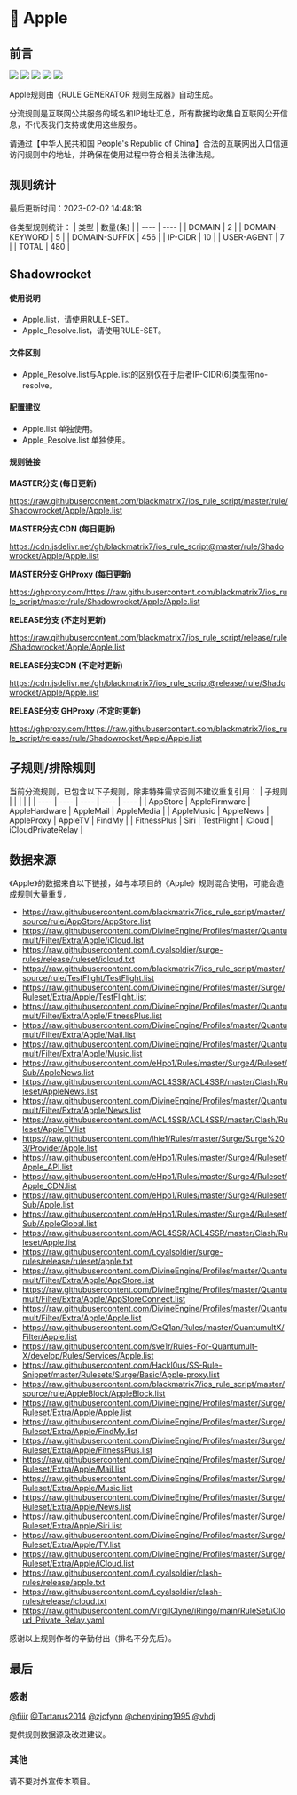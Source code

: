 # 🧸 Apple

## 前言

![](https://shields.io/badge/-移除重复规则-ff69b4) ![](https://shields.io/badge/-DOMAIN与DOMAIN--SUFFIX合并-green) ![](https://shields.io/badge/-DOMAIN--SUFFIX间合并-critical) ![](https://shields.io/badge/-DOMAIN--SUFFIX与DOMAIN--KEYWORD合并-blue) ![](https://shields.io/badge/-IP--CIDR(6)合并-blueviolet) 

Apple规则由《RULE GENERATOR 规则生成器》自动生成。

分流规则是互联网公共服务的域名和IP地址汇总，所有数据均收集自互联网公开信息，不代表我们支持或使用这些服务。

请通过【中华人民共和国 People's Republic of China】合法的互联网出入口信道访问规则中的地址，并确保在使用过程中符合相关法律法规。

## 规则统计

最后更新时间：2023-02-02 14:48:18

各类型规则统计：
| 类型 | 数量(条)  | 
| ---- | ----  |
| DOMAIN | 2  | 
| DOMAIN-KEYWORD | 5  | 
| DOMAIN-SUFFIX | 456  | 
| IP-CIDR | 10  | 
| USER-AGENT | 7  | 
| TOTAL | 480  | 


## Shadowrocket 

#### 使用说明
- Apple.list，请使用RULE-SET。
- Apple_Resolve.list，请使用RULE-SET。

#### 文件区别
- Apple_Resolve.list与Apple.list的区别仅在于后者IP-CIDR(6)类型带no-resolve。

#### 配置建议
- Apple.list 单独使用。
- Apple_Resolve.list 单独使用。

#### 规则链接
**MASTER分支 (每日更新)**

https://raw.githubusercontent.com/blackmatrix7/ios_rule_script/master/rule/Shadowrocket/Apple/Apple.list

**MASTER分支 CDN (每日更新)**

https://cdn.jsdelivr.net/gh/blackmatrix7/ios_rule_script@master/rule/Shadowrocket/Apple/Apple.list

**MASTER分支 GHProxy (每日更新)**

https://ghproxy.com/https://raw.githubusercontent.com/blackmatrix7/ios_rule_script/master/rule/Shadowrocket/Apple/Apple.list

**RELEASE分支 (不定时更新)**

https://raw.githubusercontent.com/blackmatrix7/ios_rule_script/release/rule/Shadowrocket/Apple/Apple.list

**RELEASE分支CDN (不定时更新)**

https://cdn.jsdelivr.net/gh/blackmatrix7/ios_rule_script@release/rule/Shadowrocket/Apple/Apple.list

**RELEASE分支 GHProxy (不定时更新)**

https://ghproxy.com/https://raw.githubusercontent.com/blackmatrix7/ios_rule_script/release/rule/Shadowrocket/Apple/Apple.list

## 子规则/排除规则

当前分流规则，已包含以下子规则，除非特殊需求否则不建议重复引用：
| 子规则  |  |  |  |  | 
| ---- | ---- | ---- | ---- | ----  |
| AppStore | AppleFirmware | AppleHardware | AppleMail | AppleMedia  | 
| AppleMusic | AppleNews | AppleProxy | AppleTV | FindMy  | 
| FitnessPlus | Siri | TestFlight | iCloud | iCloudPrivateRelay  | 


## 数据来源

《Apple》的数据来自以下链接，如与本项目的《Apple》规则混合使用，可能会造成规则大量重复。

- https://raw.githubusercontent.com/blackmatrix7/ios_rule_script/master/source/rule/AppStore/AppStore.list
- https://raw.githubusercontent.com/DivineEngine/Profiles/master/Quantumult/Filter/Extra/Apple/iCloud.list
- https://raw.githubusercontent.com/Loyalsoldier/surge-rules/release/ruleset/icloud.txt
- https://raw.githubusercontent.com/blackmatrix7/ios_rule_script/master/source/rule/TestFlight/TestFlight.list
- https://raw.githubusercontent.com/DivineEngine/Profiles/master/Surge/Ruleset/Extra/Apple/TestFlight.list
- https://raw.githubusercontent.com/DivineEngine/Profiles/master/Quantumult/Filter/Extra/Apple/FitnessPlus.list
- https://raw.githubusercontent.com/DivineEngine/Profiles/master/Quantumult/Filter/Extra/Apple/Mail.list
- https://raw.githubusercontent.com/DivineEngine/Profiles/master/Quantumult/Filter/Extra/Apple/Music.list
- https://raw.githubusercontent.com/eHpo1/Rules/master/Surge4/Ruleset/Sub/AppleNews.list
- https://raw.githubusercontent.com/ACL4SSR/ACL4SSR/master/Clash/Ruleset/AppleNews.list
- https://raw.githubusercontent.com/DivineEngine/Profiles/master/Quantumult/Filter/Extra/Apple/News.list
- https://raw.githubusercontent.com/ACL4SSR/ACL4SSR/master/Clash/Ruleset/AppleTV.list
- https://raw.githubusercontent.com/lhie1/Rules/master/Surge/Surge%203/Provider/Apple.list
- https://raw.githubusercontent.com/eHpo1/Rules/master/Surge4/Ruleset/Apple_API.list
- https://raw.githubusercontent.com/eHpo1/Rules/master/Surge4/Ruleset/Apple_CDN.list
- https://raw.githubusercontent.com/eHpo1/Rules/master/Surge4/Ruleset/Sub/Apple.list
- https://raw.githubusercontent.com/eHpo1/Rules/master/Surge4/Ruleset/Sub/AppleGlobal.list
- https://raw.githubusercontent.com/ACL4SSR/ACL4SSR/master/Clash/Ruleset/Apple.list
- https://raw.githubusercontent.com/Loyalsoldier/surge-rules/release/ruleset/apple.txt
- https://raw.githubusercontent.com/DivineEngine/Profiles/master/Quantumult/Filter/Extra/Apple/AppStore.list
- https://raw.githubusercontent.com/DivineEngine/Profiles/master/Quantumult/Filter/Extra/Apple/AppStoreConnect.list
- https://raw.githubusercontent.com/DivineEngine/Profiles/master/Quantumult/Filter/Extra/Apple/Apple.list
- https://raw.githubusercontent.com/GeQ1an/Rules/master/QuantumultX/Filter/Apple.list
- https://raw.githubusercontent.com/sve1r/Rules-For-Quantumult-X/develop/Rules/Services/Apple.list
- https://raw.githubusercontent.com/Hackl0us/SS-Rule-Snippet/master/Rulesets/Surge/Basic/Apple-proxy.list
- https://raw.githubusercontent.com/blackmatrix7/ios_rule_script/master/source/rule/AppleBlock/AppleBlock.list
- https://raw.githubusercontent.com/DivineEngine/Profiles/master/Surge/Ruleset/Extra/Apple/Apple.list
- https://raw.githubusercontent.com/DivineEngine/Profiles/master/Surge/Ruleset/Extra/Apple/FindMy.list
- https://raw.githubusercontent.com/DivineEngine/Profiles/master/Surge/Ruleset/Extra/Apple/FitnessPlus.list
- https://raw.githubusercontent.com/DivineEngine/Profiles/master/Surge/Ruleset/Extra/Apple/Mail.list
- https://raw.githubusercontent.com/DivineEngine/Profiles/master/Surge/Ruleset/Extra/Apple/Music.list
- https://raw.githubusercontent.com/DivineEngine/Profiles/master/Surge/Ruleset/Extra/Apple/News.list
- https://raw.githubusercontent.com/DivineEngine/Profiles/master/Surge/Ruleset/Extra/Apple/Siri.list
- https://raw.githubusercontent.com/DivineEngine/Profiles/master/Surge/Ruleset/Extra/Apple/TV.list
- https://raw.githubusercontent.com/DivineEngine/Profiles/master/Surge/Ruleset/Extra/Apple/iCloud.list
- https://raw.githubusercontent.com/Loyalsoldier/clash-rules/release/apple.txt
- https://raw.githubusercontent.com/Loyalsoldier/clash-rules/release/icloud.txt
- https://raw.githubusercontent.com/VirgilClyne/iRingo/main/RuleSet/iCloud_Private_Relay.yaml


感谢以上规则作者的辛勤付出（排名不分先后）。

## 最后

### 感谢

[@fiiir](https://github.com/fiiir) [@Tartarus2014](https://github.com/Tartarus2014) [@zjcfynn](https://github.com/zjcfynn) [@chenyiping1995](https://github.com/chenyiping1995) [@vhdj](https://github.com/vhdj)

提供规则数据源及改进建议。

### 其他

请不要对外宣传本项目。